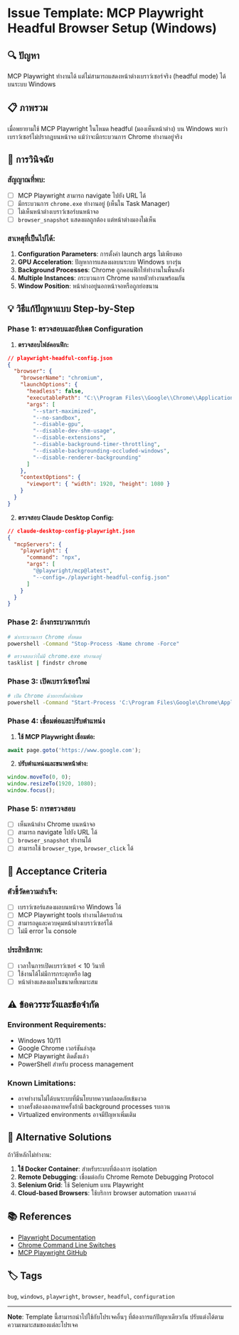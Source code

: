 # Issue Template: MCP Playwright Headful Browser Setup (Windows)

## 🔍 **ปัญหา**
MCP Playwright ทำงานได้ แต่ไม่สามารถแสดงหน้าต่างเบราว์เซอร์จริง (headful mode) ได้บนระบบ Windows

## 📋 **ภาพรวม**
เมื่อพยายามใช้ MCP Playwright ในโหมด headful (มองเห็นหน้าต่าง) บน Windows พบว่าเบราว์เซอร์ไม่ปรากฏบนหน้าจอ แม้ว่าจะมีกระบวนการ Chrome ทำงานอยู่จริง

## 🔧 **การวินิจฉัย**

### สัญญาณที่พบ:
- [ ] MCP Playwright สามารถ navigate ไปยัง URL ได้
- [ ] มีกระบวนการ `chrome.exe` ทำงานอยู่ (เห็นใน Task Manager)
- [ ] ไม่เห็นหน้าต่างเบราว์เซอร์บนหน้าจอ
- [ ] `browser_snapshot` แสดงผลถูกต้อง แต่หน้าต่างมองไม่เห็น

### สาเหตุที่เป็นไปได้:
1. **Configuration Parameters**: การตั้งค่า launch args ไม่เพียงพอ
2. **GPU Acceleration**: ปัญหาการแสดงผลบนระบบ Windows บางรุ่น
3. **Background Processes**: Chrome ถูกคอนฟิกให้ทำงานในพื้นหลัง
4. **Multiple Instances**: กระบวนการ Chrome หลายตัวทำงานพร้อมกัน
5. **Window Position**: หน้าต่างอยู่นอกหน้าจอหรือถูกย่อขนาน

## 💡 **วิธีแก้ปัญหาแบบ Step-by-Step**

### Phase 1: ตรวจสอบและอัปเดต Configuration

1. **ตรวจสอบไฟล์คอนฟิก:**
```json
// playwright-headful-config.json
{
  "browser": {
    "browserName": "chromium",
    "launchOptions": {
      "headless": false,
      "executablePath": "C:\\Program Files\\Google\\Chrome\\Application\\chrome.exe",
      "args": [
        "--start-maximized",
        "--no-sandbox",
        "--disable-gpu",
        "--disable-dev-shm-usage",
        "--disable-extensions",
        "--disable-background-timer-throttling",
        "--disable-backgrounding-occluded-windows",
        "--disable-renderer-backgrounding"
      ]
    },
    "contextOptions": {
      "viewport": { "width": 1920, "height": 1080 }
    }
  }
}
```

2. **ตรวจสอบ Claude Desktop Config:**
```json
// claude-desktop-config-playwright.json
{
  "mcpServers": {
    "playwright": {
      "command": "npx",
      "args": [
        "@playwright/mcp@latest",
        "--config=./playwright-headful-config.json"
      ]
    }
  }
}
```

### Phase 2: ล้างกระบวนการเก่า

```bash
# ฆ่ากระบวนการ Chrome ทั้งหมด
powershell -Command "Stop-Process -Name chrome -Force"

# ตรวจสอบว่าไม่มี chrome.exe ทำงานอยู่
tasklist | findstr chrome
```

### Phase 3: เปิดเบราว์เซอร์ใหม่

```bash
# เปิด Chrome ด้วยการตั้งค่าพิเศษ
powershell -Command "Start-Process 'C:\Program Files\Google\Chrome\Application\chrome.exe' -ArgumentList '--start-maximized','--disable-gpu','https://www.google.com' -WindowStyle Maximized"
```

### Phase 4: เชื่อมต่อและปรับตำแหน่ง

1. **ใช้ MCP Playwright เชื่อมต่อ:**
```javascript
await page.goto('https://www.google.com');
```

2. **ปรับตำแหน่งและขนาดหน้าต่าง:**
```javascript
window.moveTo(0, 0);
window.resizeTo(1920, 1080);
window.focus();
```

### Phase 5: การตรวจสอบ

- [ ] เห็นหน้าต่าง Chrome บนหน้าจอ
- [ ] สามารถ navigate ไปยัง URL ได้
- [ ] `browser_snapshot` ทำงานได้
- [ ] สามารถใช้ `browser_type`, `browser_click` ได้

## 🎯 **Acceptance Criteria**

### ตัวชี้วัดความสำเร็จ:
- [ ] เบราว์เซอร์แสดงผลบนหน้าจอ Windows ได้
- [ ] MCP Playwright tools ทำงานได้ครบถ้วน
- [ ] สามารถดูและควบคุมหน้าต่างเบราว์เซอร์ได้
- [ ] ไม่มี error ใน console

### ประสิทธิภาพ:
- [ ] เวลาในการเปิดเบราว์เซอร์ < 10 วินาที
- [ ] ใช้งานได้ไม่มีการกระตุกหรือ lag
- [ ] หน้าต่างแสดงผลในขนาดที่เหมาะสม

## ⚠️ **ข้อควรระวังและข้อจำกัด**

### Environment Requirements:
- Windows 10/11
- Google Chrome เวอร์ชันล่าสุด
- MCP Playwright ติดตั้งแล้ว
- PowerShell สำหรับ process management

### Known Limitations:
- อาจทำงานไม่ได้บนระบบที่มีนโยบายความปลอดภัยเข้มงวด
- บางครั้งต้องลองหลายครั้งถ้ามี background processes รบกวน
- Virtualized environments อาจมีปัญหาเพิ่มเติม

## 🔄 **Alternative Solutions**

ถ้าวิธีหลักไม่ทำงาน:

1. **ใช้ Docker Container**: สำหรับระบบที่ต้องการ isolation
2. **Remote Debugging**: เชื่อมต่อกับ Chrome Remote Debugging Protocol
3. **Selenium Grid**: ใช้ Selenium แทน Playwright
4. **Cloud-based Browsers**: ใช้บริการ browser automation บนคลาวด์

## 📚 **References**

- [Playwright Documentation](https://playwright.dev/)
- [Chrome Command Line Switches](https://peter.sh/experiments/chromium-command-line-switches/)
- [MCP Playwright GitHub](https://github.com/microsoft/playwright-mcp)

## 🏷️ **Tags**
`bug`, `windows`, `playwright`, `browser`, `headful`, `configuration`

---

**Note**: Template นี้สามารถนำไปใช้กับโปรเจคอื่นๆ ที่ต้องการแก้ปัญหาเดียวกัน ปรับแต่งได้ตามความเหมาะสมของแต่ละโปรเจค